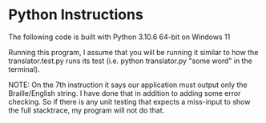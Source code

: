 # Python Instructions
The following code is built with Python 3.10.6 64-bit on Windows 11

Running this program, I assume that you will be running it similar to how the translator.test.py runs its test (i.e. python translator.py "some word" in the terminal). 

NOTE: On the 7th instruction it says our application must output only the Braille/English string. I have done that in addition to adding some error checking. So if there is any unit testing that expects a miss-input to show the full stacktrace, my program will not do that.